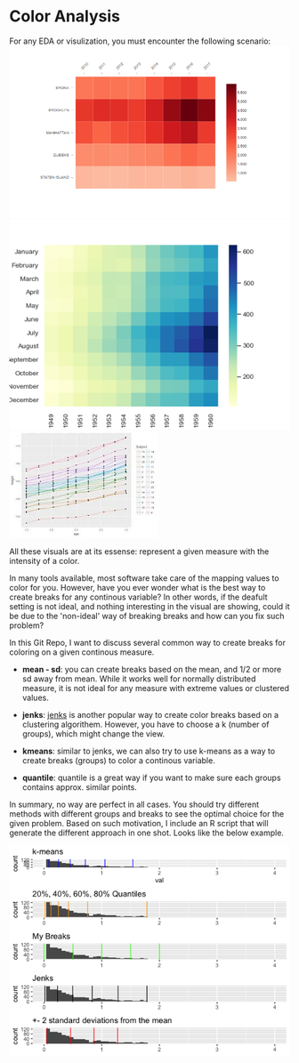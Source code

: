 # Color Analysis 

For any EDA or visulization, you must encounter the following scenario: 
![like this heatmap](img/rat-burrough-heatmap-1.png)
![or like this heatmap with divergent color](img/seaborn-heatmap-7.png)
![or any line graphs with different color](img/images.jpg)

All these visuals are at its essense: represent a given measure with the intensity of a color. 

In many tools available, most software take care of the mapping values to color for you. However, have you ever wonder what is the best way to create breaks for any continous variable? In other words, if the deafult setting is not ideal, and nothing interesting in the visual are showing, could it be due to the 'non-ideal' way of breaking breaks and how can you fix such problem? 

In this Git Repo, I want to discuss several common way to create breaks for coloring on a given continous measure. 

  - __mean - sd__: you can create breaks based on the mean, and 1/2 or more sd away from mean. While it works well for normally distributed measure, it is not ideal for any measure with extreme values or clustered values. 
  
  - __jenks__: [jenks](https://en.wikipedia.org/wiki/Jenks_natural_breaks_optimization) is another popular way to create color breaks based on a clustering algorithem. However, you have to choose a k (number of groups), which might change the view. 
  
  - __kmeans__: similar to jenks, we can also try to use k-means as a way to create breaks (groups) to color a continous variable. 
  
  - __quantile__: quantile is a great way if you want to make sure each groups contains approx. similar points.


In summary, no way are perfect in all cases. You should try different methods with different groups and breaks to see the optimal choice for the given problem. Based on such motivation, I include an R script that will generate the different approach in one shot. Looks like the below example. 

![](img/Rplot1.png)





